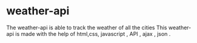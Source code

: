 # weather-api
The weather-api is able to track the weather of all the cities 
This weather-api is made with the help of html,css, javascript , API , ajax , json . 
